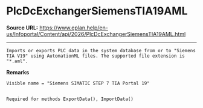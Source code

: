 # PlcDcExchangerSiemensTIA19AML

**Source URL:** https://www.eplan.help/en-us/Infoportal/Content/api/2026/PlcDcExchangerSiemensTIA19AML.html

---

```
Imports or exports PLC data in the system database from or to "Siemens TIA V19" using AutomationML files. The supported file extension is "*.aml".

```

**Remarks**

```
Visible name = "Siemens SIMATIC STEP 7 TIA Portal 19"


Required for methods ExportData(), ImportData()

```